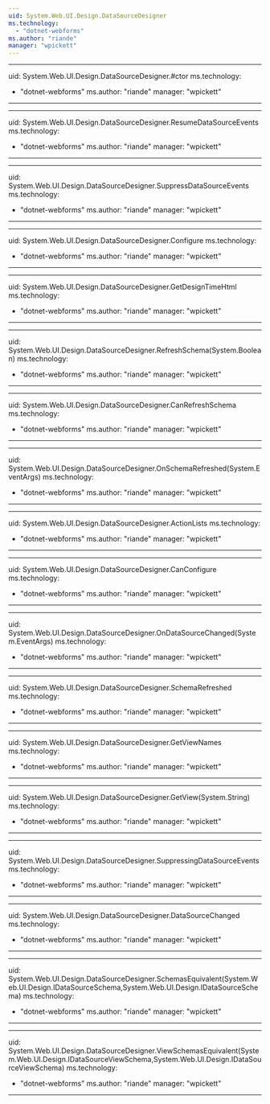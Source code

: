 ```yaml
---
uid: System.Web.UI.Design.DataSourceDesigner
ms.technology: 
  - "dotnet-webforms"
ms.author: "riande"
manager: "wpickett"
---
```


---
uid: System.Web.UI.Design.DataSourceDesigner.#ctor
ms.technology: 
  - "dotnet-webforms"
ms.author: "riande"
manager: "wpickett"
---

---
uid: System.Web.UI.Design.DataSourceDesigner.ResumeDataSourceEvents
ms.technology: 
  - "dotnet-webforms"
ms.author: "riande"
manager: "wpickett"
---

---
uid: System.Web.UI.Design.DataSourceDesigner.SuppressDataSourceEvents
ms.technology: 
  - "dotnet-webforms"
ms.author: "riande"
manager: "wpickett"
---

---
uid: System.Web.UI.Design.DataSourceDesigner.Configure
ms.technology: 
  - "dotnet-webforms"
ms.author: "riande"
manager: "wpickett"
---

---
uid: System.Web.UI.Design.DataSourceDesigner.GetDesignTimeHtml
ms.technology: 
  - "dotnet-webforms"
ms.author: "riande"
manager: "wpickett"
---

---
uid: System.Web.UI.Design.DataSourceDesigner.RefreshSchema(System.Boolean)
ms.technology: 
  - "dotnet-webforms"
ms.author: "riande"
manager: "wpickett"
---

---
uid: System.Web.UI.Design.DataSourceDesigner.CanRefreshSchema
ms.technology: 
  - "dotnet-webforms"
ms.author: "riande"
manager: "wpickett"
---

---
uid: System.Web.UI.Design.DataSourceDesigner.OnSchemaRefreshed(System.EventArgs)
ms.technology: 
  - "dotnet-webforms"
ms.author: "riande"
manager: "wpickett"
---

---
uid: System.Web.UI.Design.DataSourceDesigner.ActionLists
ms.technology: 
  - "dotnet-webforms"
ms.author: "riande"
manager: "wpickett"
---

---
uid: System.Web.UI.Design.DataSourceDesigner.CanConfigure
ms.technology: 
  - "dotnet-webforms"
ms.author: "riande"
manager: "wpickett"
---

---
uid: System.Web.UI.Design.DataSourceDesigner.OnDataSourceChanged(System.EventArgs)
ms.technology: 
  - "dotnet-webforms"
ms.author: "riande"
manager: "wpickett"
---

---
uid: System.Web.UI.Design.DataSourceDesigner.SchemaRefreshed
ms.technology: 
  - "dotnet-webforms"
ms.author: "riande"
manager: "wpickett"
---

---
uid: System.Web.UI.Design.DataSourceDesigner.GetViewNames
ms.technology: 
  - "dotnet-webforms"
ms.author: "riande"
manager: "wpickett"
---

---
uid: System.Web.UI.Design.DataSourceDesigner.GetView(System.String)
ms.technology: 
  - "dotnet-webforms"
ms.author: "riande"
manager: "wpickett"
---

---
uid: System.Web.UI.Design.DataSourceDesigner.SuppressingDataSourceEvents
ms.technology: 
  - "dotnet-webforms"
ms.author: "riande"
manager: "wpickett"
---

---
uid: System.Web.UI.Design.DataSourceDesigner.DataSourceChanged
ms.technology: 
  - "dotnet-webforms"
ms.author: "riande"
manager: "wpickett"
---

---
uid: System.Web.UI.Design.DataSourceDesigner.SchemasEquivalent(System.Web.UI.Design.IDataSourceSchema,System.Web.UI.Design.IDataSourceSchema)
ms.technology: 
  - "dotnet-webforms"
ms.author: "riande"
manager: "wpickett"
---

---
uid: System.Web.UI.Design.DataSourceDesigner.ViewSchemasEquivalent(System.Web.UI.Design.IDataSourceViewSchema,System.Web.UI.Design.IDataSourceViewSchema)
ms.technology: 
  - "dotnet-webforms"
ms.author: "riande"
manager: "wpickett"
---
